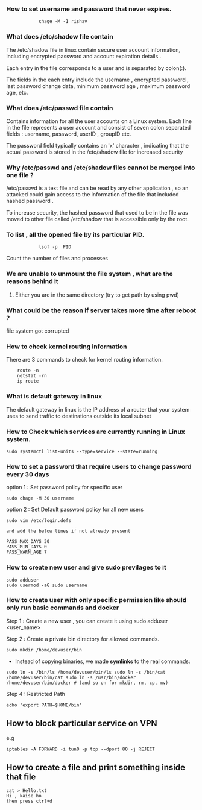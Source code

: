 

### How to set username and password that never expires.

	
				chage -M -1 rishav


### What does /etc/shadow file contain 


The /etc/shadow file in linux contain secure user account information, including encrypted password and account expiration details . 

Each entry in the file corresponds to a user and is separated by colon(:). 

The fields in the each entry include the username , encrypted password , last password change data, minimum password age , maximum password age, etc. 



### What does /etc/passwd file contain 


Contains information for all the user accounts on a Linux system. 
Each line in the file represents a user account and consist of seven colon separated fields : username, password, userID , groupID etc. 


The password field typically contains an 'x' character , indicating that the actual password is stored in the /etc/shadow  file for increased security 



### Why /etc/passwd and /etc/shadow files cannot be merged into one file ?

/etc/passwd is a text file and can be read by any other application , so an attacked could gain access to the information of the file that included hashed password . 

To increase security, the hashed password that used to be in the file was moved to other file called /etc/shadow that is accessible only by the root. 


### To list , all the opened file by its particular PID. 


				lsof -p  PID
Count the number of files and processes 



### We are unable to unmount the file system , what are the reasons behind it 


1. Either you are in the same directory (try to get path by using pwd)


### What could be the reason if server takes more time after reboot ?


file system got corrupted


### How to check kernel routing information 

There are 3 commands to check for kernel routing information. 

		route -n
		netstat -rn 
		ip route 


### What is default gateway in linux

The default gateway in linux is the IP address of a router that your system uses to send traffic to destinations outside its local subnet 



### How to Check which services are currently running in Linux system.

```
sudo systemctl list-units --type=service --state=running
```

### How to set a password that require users to change password every 30 days 


option 1 : Set password policy for specific user 

```
sudo chage -M 30 username
```

option 2 : Set Default password policy for all new users 

```
sudo vim /etc/login.defs

and add the below lines if not already present

PASS_MAX_DAYS 30
PASS_MIN_DAYS 0
PASS_WARN_AGE 7
```


### How to create new user and give sudo previlages to it

```
sudo adduser
sudo usermod -aG sudo username
```


### How to create user with only specific permission like should only run basic commands and docker


Step 1 : Create a new user , you can create it using sudo adduser <user_name>


Step 2 : Create a private bin directory for allowed commands. 

```
sudo mkdir /home/devuser/bin
```
- Instead of copying binaries, we made **symlinks** to the real commands:
    
```
sudo ln -s /bin/ls /home/devuser/bin/ls sudo ln -s /bin/cat /home/devuser/bin/cat sudo ln -s /usr/bin/docker /home/devuser/bin/docker # (and so on for mkdir, rm, cp, mv)
```

Step 4 : Restricted Path

```
echo 'export PATH=$HOME/bin' 

```




## How to block particular service on VPN

e.g
```
iptables -A FORWARD -i tun0 -p tcp --dport 80 -j REJECT

```



## How to create a file and print something inside that file

```
cat > Hello.txt
Hi , kaise ho 
then press ctrl+d
```

